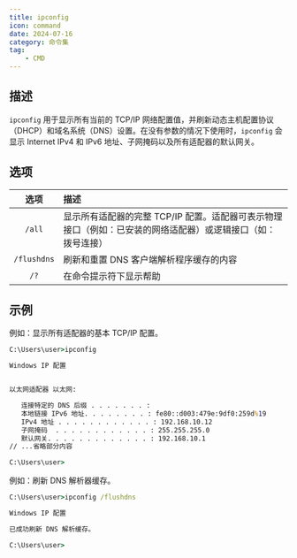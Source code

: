 ```yaml
---
title: ipconfig
icon: command
date: 2024-07-16
category: 命令集
tag:
    - CMD
---
```


## 描述

`ipconfig` 用于显示所有当前的 TCP/IP 网络配置值，并刷新动态主机配置协议（DHCP）和域名系统（DNS）设置。在没有参数的情况下使用时，`ipconfig` 会显示 Internet IPv4 和 IPv6 地址、子网掩码以及所有适配器的默认网关。

## 选项

|  选项  |  描述  |
|  :----:  |  :----  |
|  `/all`  |  显示所有适配器的完整 TCP/IP 配置。适配器可表示物理接口（例如：已安装的网络适配器）或逻辑接口（如：拨号连接）  |
|  `/flushdns`  |  刷新和重置 DNS 客户端解析程序缓存的内容  |
|  `/?`  |  在命令提示符下显示帮助  |

## 示例

例如：显示所有适配器的基本 TCP/IP 配置。

```cmd
C:\Users\user>ipconfig

Windows IP 配置


以太网适配器 以太网:

   连接特定的 DNS 后缀 . . . . . . . :
   本地链接 IPv6 地址. . . . . . . . : fe80::d003:479e:9df0:259d%19
   IPv4 地址 . . . . . . . . . . . . : 192.168.10.12
   子网掩码  . . . . . . . . . . . . : 255.255.255.0
   默认网关. . . . . . . . . . . . . : 192.168.10.1
// ...省略部分内容

C:\Users\user>
```

例如：刷新 DNS 解析器缓存。

```cmd
C:\Users\user>ipconfig /flushdns

Windows IP 配置

已成功刷新 DNS 解析缓存。

C:\Users\user>
```

